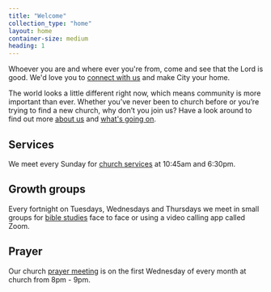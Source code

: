 ```yaml
---
title: "Welcome"
collection_type: "home"
layout: home
container-size: medium
heading: 1
---
```


Whoever you are and where ever you're from, come and see that the Lord is good. We'd love you to <a href="/connect/">connect with us</a> and make City your home.

The world looks a little different right now, which means community is more important than ever. Whether you’ve never been to church before or you’re trying to find a new church, why don’t you join us? Have a look around to find out more <a href="/about/">about us</a> and <a href="/whats-on/">what's going on</a>.

<div class="flex-row align-stretch">
  <div class="flex-small sm-one-third card bg-primary">
    <h2>Services</h2>
    <p>We meet every Sunday for <a href="/sunday/">church services</a> at 10:45am and 6:30pm.</p>
  </div>
  <div class="flex-small sm-one-third card bg-third">
    <h2>Growth groups</h2>
    <p>Every fortnight on Tuesdays, Wednesdays and Thursdays we meet in small groups for <a href="/whats-on/#growth-group">bible studies</a> face to face or using a video calling app called Zoom.</p>
  </div>
  <div class="flex-small sm-one-third card bg-secondary">
    <h2>Prayer</h2>
    <p>Our church <a href="/whats-on/#prayer">prayer meeting</a> is on the first Wednesday of every month at church from 8pm - 9pm.</p>
  </div>
</div>
